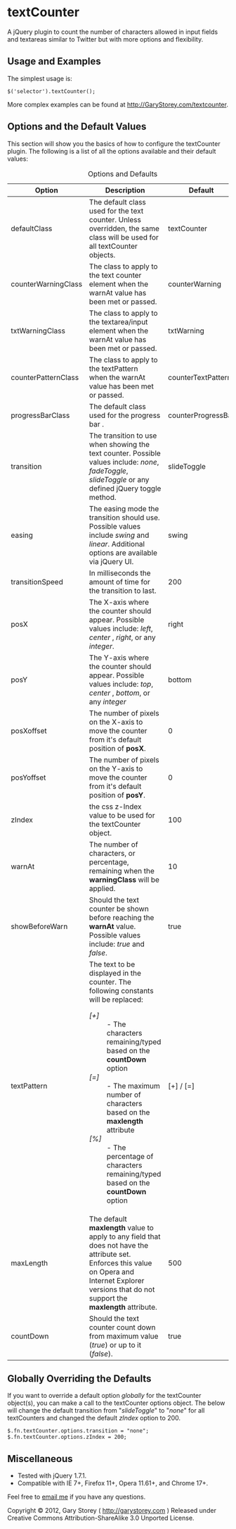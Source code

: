 textCounter
===========
A jQuery plugin to count the number of characters allowed in input fields and textareas similar to Twitter but with more options and flexibility.

Usage and Examples
------------------------------
The simplest usage is:

    $('selector').textCounter();

More complex examples can be found at <a href="http://garystorey.com/textcounter/">http://GaryStorey.com/textcounter</a>.


Options and the Default Values
------------------------------
This section will show you the basics of how to configure the textCounter plugin.  The following is a list of all the options available and their default values:

<table cellspacing="0" cellpadding="0"><caption>Options and Defaults</caption>
<thead>
    <tr><th>Option</th><th>Description</th><th>Default</th></tr>
</thead>
<tbody>
	<tr><td>defaultClass</td><td>The default class used for the text counter. Unless overridden, the same class will be used for all textCounter objects.</td><td>textCounter</td></tr>
	<tr><td>counterWarningClass</td><td>The class to apply to the text counter element when the warnAt value has been met or passed.</td><td>counterWarning</td></tr>
	<tr><td>txtWarningClass</td><td>The class to apply to the textarea/input element when the warnAt value has been met or passed.</td><td>txtWarning</td></tr>
	<tr><td>counterPatternClass</td><td>The class to apply to the textPattern <div> when the warnAt value has been met or passed.</td><td>counterTextPattern</td></tr>
	<tr><td>progressBarClass</td><td>The default class used for the progress bar <span>. </td><td>counterProgressBar</td></tr>
	<tr><td>transition</td><td>The transition to use when showing the text counter. Possible values include:  <em>none</em>, <em>fadeToggle</em>, <em>slideToggle</em> or any defined jQuery toggle method.</td><td>slideToggle</td></tr>
	<tr><td>easing</td><td>The easing mode the transition should use.  Possible values include <em>swing</em> and <em>linear</em>.  Additional options are available via jQuery UI.</td><td>swing</td></tr>
	<tr><td>transitionSpeed</td><td>In milliseconds the amount of time for the transition to last.</td><td>200</td></tr>
	<tr><td>posX</td><td>The X-axis where the counter should appear.  Possible values include: <em>left</em>, <em>center</em> , <em>right</em>, or any <em>integer</em>.</td><td>right</td></tr>
	<tr><td>posY</td><td>The Y-axis where the counter should appear. Possible values include: <em>top</em>, <em>center</em> , <em>bottom</em>, or any <em>integer</em></td><td>bottom</td></tr>
	<tr><td>posXoffset</td><td>The number of pixels on the X-axis to move the counter from it's default position of <strong>posX</strong>.</td><td>0</td></tr>
	<tr><td>posYoffset</td><td>The number of pixels on the Y-axis to move the counter from it's default position of <strong>posY</strong>.</td><td>0</td></tr>
	<tr><td>zIndex</td><td>the css z-Index value to be used for the textCounter object.</td><td>100</td></tr>
	<tr><td>warnAt</td><td>The number of characters, or percentage, remaining when the <strong>warningClass</strong> will be applied.</td><td>10</td></tr>
	<tr><td>showBeforeWarn</td><td>Should the text counter be shown before reaching the <strong>warnAt</strong> value. Possible values include: <em>true</em> and <em>false</em>.</td><td>true</td></tr>
	<tr><td>textPattern</td><td>The text to be displayed in the counter.  The following constants will be replaced:  <dl><dt><em>[+]</em></dt> <dd>- The characters remaining/typed based on the <strong>countDown</strong> option</dd><dt><em>[=]</em></dt><dd>- The maximum number of characters based on the <strong>maxlength</strong> attribute</dd><dt><em>[%]</em></dt><dd>- The percentage of characters remaining/typed based on the <strong>countDown</strong> option</dd></dl></td><td>[+] / [=]</td></tr>
	<tr><td>maxLength</td><td>The default <strong>maxlength</strong> value to apply to any field that does not have the attribute set.  Enforces this value on Opera and Internet Explorer versions that do not support the <strong>maxlength</strong> attribute.</td><td>500</td></tr>
	<tr><td>countDown</td><td>Should the text counter count down from maximum value (<em>true</em>) or up to it (<em>false</em>).</td><td>true</td></tr>
</tbody>
</table>

Globally Overriding the Defaults
--------------------------------
If you want to override a default option *globally* for the textCounter object(s), you can make a call to the textCounter options object.  The below will change the default transition
from "_slideToggle_" to "_none_" for all textCounters and changed the default *zIndex* option to 200.  

    $.fn.textCounter.options.transition = "none";
    $.fn.textCounter.options.zIndex = 200;


Miscellaneous
--------------------------------
-	Tested with jQuery 1.7.1.
-	Compatible with IE 7+, Firefox 11+, Opera 11.61+, and Chrome 17+.

Feel free to <a href="mailto:gary@garystorey.com">email me</a> if you have any questions.

Copyright &copy; 2012, Gary Storey ( http://garystorey.com )
Released under Creative Commons Attribution-ShareAlike 3.0 Unported License.


